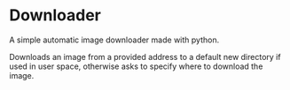 # Downloader
A simple automatic image downloader made with python.

Downloads an image from a provided address to a default new directory if used in user space, otherwise asks to specify where to download the image.
